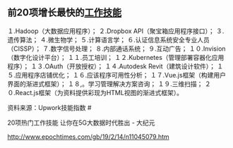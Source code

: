 ## 前20项增长最快的[工作技能](http://www.epochtimes.com/gb/tag/%E5%B7%A5%E4%BD%9C%E6%8A%80%E8%83%BD.html)

１.Hadoop（大数据应用程序）；
２.Dropbox API（聚宝箱应用程序接口）；
３.遗传算法；
４.微生物学；
５.计算语言学；
６.认证信息系统安全专业人员（CISSP）；
７.数字信号处理；
８.内部通话系统；
９.互动广告；
１０.Invision（数字化设计平台）；
１１.员工培训；
１２.Kubernetes（管理部署容器化应用程序）；
１３.OAuth（开放授权）；
１４.Autodesk Revit（建筑设计软件）；
１５.应用程序店铺优化；
１６.应该程序可用性分析；
１７.Vue.js框架（构建用户界面的渐进式框架）；
１８,。学习管理解决方案咨询；
１９.三维扫描；
２０.React.js框架（为资料提供彩现为HTML视图的渐进式框架）。

资料来源：Upwork技能指数 #

20项热门工作技能 让你在5G大数据时代胜出 - 大纪元

 <http://www.epochtimes.com/gb/19/2/14/n11045079.htm>
